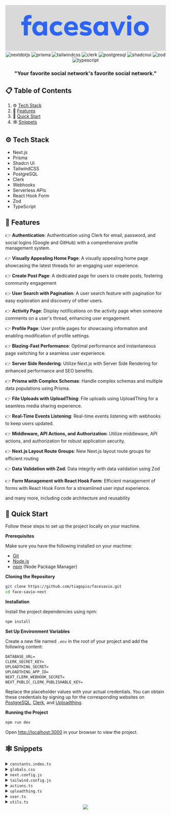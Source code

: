 <div align="center">
  <br />
    <img src="https://raw.githubusercontent.com/tiagopio/facesavio/main/public/assets/facesavioheader.png" alt="Project Banner">
  <br />

  <div>
    <img src="https://img.shields.io/badge/-Next_JS-black?style=for-the-badge&logoColor=white&logo=nextdotjs&color=000000" alt="nextdotjs" />
    <img src="https://img.shields.io/badge/-Prisma-black?style=for-the-badge&logoColor=white&logo=prisma&color=003366" alt="prisma" />
    <img src="https://img.shields.io/badge/-Tailwind_CSS-black?style=for-the-badge&logoColor=white&logo=tailwindcss&color=06B6D4" alt="tailwindcss" />
    <img src="https://img.shields.io/badge/-Clerk-black?style=for-the-badge&logoColor=white&logo=clerk&color=6C47FF" alt="clerk" />
    <img src="https://img.shields.io/badge/-Postgresql-black?style=for-the-badge&logoColor=white&logo=postgresql&color=3178C6" alt="postgresql" />
    <img src="https://img.shields.io/badge/-Shadcn_UI-black?style=for-the-badge&logoColor=white&logo=shadcnui&color=000000" alt="shadcnui" />
    <img src="https://img.shields.io/badge/-Zod-black?style=for-the-badge&logoColor=white&logo=zod&color=3E67B1" alt="zod" />
    <img src="https://img.shields.io/badge/-Typescript-black?style=for-the-badge&logoColor=white&logo=typescript&color=3178C6" alt="typescript" />
  </div>

  <h3 align="center">"Your favorite social network's favorite social network."</h3>

</div>

## 📋 <a name="table">Table of Contents</a>

1. ⚙️ [Tech Stack](#tech-stack)
2. 🔋 [Features](#features)
3. 🤸 [Quick Start](#quick-start)
4. 🕸️ [Snippets](#snippets)

## <a name="tech-stack">⚙️ Tech Stack</a>

- Next.js
- Prisma
- Shadcn UI
- TailwindCSS
- PostgreSQL
- Clerk
- Webhooks
- Serverless APIs
- React Hook Form
- Zod
- TypeScript

## <a name="features">🔋 Features</a>

👉 **Authentication**: Authentication using Clerk for email, password, and social logins (Google and GitHub) with a comprehensive profile management system.

👉 **Visually Appealing Home Page**: A visually appealing home page showcasing the latest threads for an engaging user experience.

👉 **Create Post Page**: A dedicated page for users to create posts, fostering community engagement

👉 **User Search with Pagination**: A user search feature with pagination for easy exploration and discovery of other users.

👉 **Activity Page**: Display notifications on the activity page when someone comments on a user's thread, enhancing user engagement.

👉 **Profile Page**: User profile pages for showcasing information and enabling modification of profile settings.

👉 **Blazing-Fast Performance**: Optimal performance and instantaneous page switching for a seamless user experience.

👉 **Server Side Rendering**: Utilize Next.js with Server Side Rendering for enhanced performance and SEO benefits.

👉 **Prisma with Complex Schemas**: Handle complex schemas and multiple data populations using Prisma.

👉 **File Uploads with UploadThing**: File uploads using UploadThing for a seamless media sharing experience.

👉 **Real-Time Events Listening**: Real-time events listening with webhooks to keep users updated.

👉 **Middleware, API Actions, and Authorization**: Utilize middleware, API actions, and authorization for robust application security.

👉 **Next.js Layout Route Groups**: New Next.js layout route groups for efficient routing

👉 **Data Validation with Zod**: Data integrity with data validation using Zod

👉 **Form Management with React Hook Form**: Efficient management of forms with React Hook Form for a streamlined user input experience.

and many more, including code architecture and reusability 

## <a name="quick-start">🤸 Quick Start</a>

Follow these steps to set up the project locally on your machine.

**Prerequisites**

Make sure you have the following installed on your machine:

- [Git](https://git-scm.com/)
- [Node.js](https://nodejs.org/en)
- [npm](https://www.npmjs.com/) (Node Package Manager)

**Cloning the Repository**

```bash
git clone https://github.com/tiagopio/facesavio.git
cd face-savio-next
```

**Installation**

Install the project dependencies using npm:

```bash
npm install
```

**Set Up Environment Variables**

Create a new file named `.env` in the root of your project and add the following content:

```env
DATABASE_URL=
CLERK_SECRET_KEY=
UPLOADTHING_SECRET=
UPLOADTHING_APP_ID=
NEXT_CLERK_WEBHOOK_SECRET=
NEXT_PUBLIC_CLERK_PUBLISHABLE_KEY=
```

Replace the placeholder values with your actual credentials. You can obtain these credentials by signing up for the corresponding websites on [PostgreSQL](https://vercel.com/storage/postgres), [Clerk](https://clerk.com/), and [Uploadthing](https://uploadthing.com/). 

**Running the Project**

```bash
npm run dev
```

Open [http://localhost:3000](http://localhost:3000) in your browser to view the project.

## <a name="snippets">🕸️ Snippets</a>

<details>
<summary><code>constants.index.ts</code></summary>

```typescript
import { Heart, MessageSquare, Plus, Search, UserRound } from "lucide-react";

export const sidebarLinks = [
  {
    icon: MessageSquare,
    route: "/",
    label: "Página Inicial",
  },
  {
    icon: Search,
    route: "/search",
    label: "Explorar",
  },
  {
    icon: Heart,
    route: "/activity",
    label: "Notificações",
  },
  {
    icon: Plus,
    route: "/?create-post=true",
    label: "Novo Post",
  },
  {
    icon: UserRound,
    route: "/profile",
    label: "Perfil",
  },
];
```

</details>

<details>
<summary><code>globals.css</code></summary>

```css
@tailwind base;
@tailwind components;
@tailwind utilities;

@layer components {
  /* main */
  .main-container {
    @apply flex min-h-screen flex-1 flex-col items-center bg-gray-1 px-6 pb-10 pt-28 max-md:pb-32 sm:px-10;
  }

  /* Head Text */
  .head-text {
    @apply font-bold text-4xl text-light-1;
  }

  /* Activity */
  .activity-card {
    @apply flex items-center gap-2 rounded-md bg-dark-2 px-7 py-4;
  }

  /* No Result */
  .no-result {
    @apply text-center text-base text-light-3;
  }

  /* Community Card */
  .community-card {
    @apply w-full rounded-lg bg-dark-3 px-4 py-5 sm:w-96;
  }

  .community-card_btn {
    @apply rounded-lg bg-primary-500 px-5 py-1.5 text-sm !text-light-1 !important;
  }

  /* thread card  */
  .thread-card_bar {
    @apply relative mt-2 w-0.5 grow rounded-full bg-neutral-800;
  }

  /* User card */
  .user-card {
    @apply flex flex-col justify-between gap-4 max-xs:rounded-xl max-xs:bg-dark-3 max-xs:p-4 xs:flex-row xs:items-center;
  }

  .user-card_avatar {
    @apply flex flex-1 items-start justify-start gap-3 xs:items-center;
  }

  .user-card_btn {
    @apply h-auto min-w-[74px] rounded-lg bg-primary-500 text-base text-light-1 !important;
  }

  .searchbar {
    @apply flex gap-1 rounded-lg bg-dark-3 px-4 py-2;
  }

  .searchbar_input {
    @apply border-none bg-dark-3 text-base text-light-4 outline-none !important;
  }

  .topbar {
    @apply fixed top-0 z-30 flex w-full items-center justify-between bg-main-background px-6 py-1 shadow;
  }

  .bottombar {
    @apply fixed bottom-0 z-10 w-full rounded-t-2xl bg-main-background border-t border-gray-300 p-4 backdrop-blur-lg xs:px-7 md:hidden;
  }

  .bottombar_container {
    @apply flex items-center justify-between gap-3 xs:gap-5;
  }

  .bottombar_link {
    @apply relative flex flex-col items-center gap-2 rounded-lg p-2 sm:flex-1 sm:px-2 sm:py-2.5;
  }

  .leftsidebar {
    @apply sticky left-0 top-0 z-20 flex h-screen w-fit flex-col justify-between overflow-auto bg-gray-1 pb-10 pt-28 max-md:hidden;
  }

  .leftsidebar_link {
    @apply relative flex justify-start gap-4 rounded-lg p-4 hover:bg-neutral-200;
  }

  .pagination {
    @apply mt-10 flex w-full items-center justify-center gap-5;
  }

  .rightsidebar {
    @apply sticky right-0 top-0 z-20 flex h-screen w-fit flex-col justify-between gap-12 overflow-auto bg-gray-1 pr-10 pb-6 pt-28 max-xl:hidden;
  }
}

@layer utilities {
  .css-invert {
    @apply invert-[50%] brightness-200;
  }

  .custom-scrollbar::-webkit-scrollbar {
    width: 3px;
    height: 3px;
    border-radius: 2px;
  }

  .custom-scrollbar::-webkit-scrollbar-track {
    background: #09090a;
  }

  .custom-scrollbar::-webkit-scrollbar-thumb {
    background: #5c5c7b;
    border-radius: 50px;
  }

  .custom-scrollbar::-webkit-scrollbar-thumb:hover {
    background: #7878a3;
  }
}

/* Clerk Responsive fix */
.cl-organizationSwitcherTrigger .cl-userPreview .cl-userPreviewTextContainer {
  @apply max-sm:hidden;
}

.cl-organizationSwitcherTrigger
  .cl-organizationPreview
  .cl-organizationPreviewTextContainer {
  @apply max-sm:hidden;
}

/* Shadcn Component Styles */

/* Tab */
.tab {
  @apply flex min-h-[50px] flex-1 items-center gap-3 bg-dark-2 text-light-2 data-[state=active]:bg-[#0e0e12] data-[state=active]:text-light-2 !important;
}

.no-focus {
  @apply focus-visible:ring-0 focus-visible:ring-transparent focus-visible:ring-offset-0 !important;
}

/* Account Profile  */
.account-form_image-label {
  @apply flex h-20 w-20 items-center justify-center rounded-full bg-dark-4 !important;
}

.account-form_image-input {
  @apply cursor-pointer border-none bg-transparent outline-none file:text-blue !important;
}

.account-form_input {
  @apply border border-dark-4 bg-dark-3 text-light-1 !important;
}

/* Comment Form */
.comment-form {
  @apply mt-10 flex items-center gap-4 border-y border-y-dark-4 py-5 max-xs:flex-col !important;
}

.comment-form_btn {
  @apply rounded-3xl bg-primary-500 px-8 py-2 text-sm text-light-1 max-xs:w-full !important;
}
```

</details>

<details>
<summary><code>next.config.js</code></summary>

```javascript
/** @type {import('next').NextConfig} */
const nextConfig = {
    images: {
        remotePatterns: [
          {
            protocol: "https",
            hostname: "img.clerk.com",
          },
          {
            protocol: "https",
            hostname: "images.clerk.dev",
          },
          {
            protocol: "https",
            hostname: "uploadthing.com",
          },
          {
            protocol: "https",
            hostname: "placehold.co",
          },
          {
            protocol: "https",
            hostname: "www.flaticon.com"
          }
        ],
      },
};

export default nextConfig;
```

</details>

<details>
<summary><code>tailwind.config.js</code></summary>

```javascript
/** @type {import('tailwindcss').Config} */
module.exports = {
  darkMode: ["class"],
  content: [
    "./pages/**/*.{ts,tsx}",
    "./components/**/*.{ts,tsx}",
    "./app/**/*.{ts,tsx}",
    "./src/**/*.{ts,tsx}",
  ],
  theme: {
    container: {
      center: true,
      padding: "2rem",
      screens: {
        "2xl": "1400px",
      },
    },
    // fontSize: {
    //   "heading1-bold": [
    //     "36px",
    //     {
    //       lineHeight: "140%",
    //       fontWeight: "700",
    //     },
    //   ],
    //   "heading1-semibold": [
    //     "36px",
    //     {
    //       lineHeight: "140%",
    //       fontWeight: "600",
    //     },
    //   ],
    //   "heading2-bold": [
    //     "30px",
    //     {
    //       lineHeight: "140%",
    //       fontWeight: "700",
    //     },
    //   ],
    //   "heading2-semibold": [
    //     "30px",
    //     {
    //       lineHeight: "140%",
    //       fontWeight: "600",
    //     },
    //   ],
    //   "heading3-bold": [
    //     "24px",
    //     {
    //       lineHeight: "140%",
    //       fontWeight: "700",
    //     },
    //   ],
    //   "heading4-medium": [
    //     "20px",
    //     {
    //       lineHeight: "140%",
    //       fontWeight: "500",
    //     },
    //   ],
    //   "body-bold": [
    //     "18px",
    //     {
    //       lineHeight: "140%",
    //       fontWeight: "700",
    //     },
    //   ],
    //   "body-semibold": [
    //     "18px",
    //     {
    //       lineHeight: "140%",
    //       fontWeight: "600",
    //     },
    //   ],
    //   "body-medium": [
    //     "18px",
    //     {
    //       lineHeight: "140%",
    //       fontWeight: "500",
    //     },
    //   ],
    //   "body-normal": [
    //     "18px",
    //     {
    //       lineHeight: "140%",
    //       fontWeight: "400",
    //     },
    //   ],
    //   "body1-bold": [
    //     "18px",
    //     {
    //       lineHeight: "140%",
    //       fontWeight: "700",
    //     },
    //   ],
    //   "base-regular": [
    //     "16px",
    //     {
    //       lineHeight: "140%",
    //       fontWeight: "400",
    //     },
    //   ],
    //   "base-medium": [
    //     "16px",
    //     {
    //       lineHeight: "140%",
    //       fontWeight: "500",
    //     },
    //   ],
    //   "base-semibold": [
    //     "16px",
    //     {
    //       lineHeight: "140%",
    //       fontWeight: "600",
    //     },
    //   ],
    //   "base1-semibold": [
    //     "16px",
    //     {
    //       lineHeight: "140%",
    //       fontWeight: "600",
    //     },
    //   ],
    //   "small-regular": [
    //     "14px",
    //     {
    //       lineHeight: "140%",
    //       fontWeight: "400",
    //     },
    //   ],
    //   "small-medium": [
    //     "14px",
    //     {
    //       lineHeight: "140%",
    //       fontWeight: "500",
    //     },
    //   ],
    //   "small-semibold": [
    //     "14px",
    //     {
    //       lineHeight: "140%",
    //       fontWeight: "600",
    //     },
    //   ],
    //   "subtle-medium": [
    //     "12px",
    //     {
    //       lineHeight: "16px",
    //       fontWeight: "500",
    //     },
    //   ],
    //   "subtle-semibold": [
    //     "12px",
    //     {
    //       lineHeight: "16px",
    //       fontWeight: "600",
    //     },
    //   ],
    //   "tiny-medium": [
    //     "10px",
    //     {
    //       lineHeight: "140%",
    //       fontWeight: "500",
    //     },
    //   ],
    //   "x-small-semibold": [
    //     "7px",
    //     {
    //       lineHeight: "9.318px",
    //       fontWeight: "600",
    //     },
    //   ],
    // },
    extend: {
      colors: {
        "primary-500": "#877EFF",
        "secondary-500": "#FFB620",
        blue: "#0095F6",
        "logout-btn": "#FF5A5A",
        "navbar-menu": "rgba(16, 16, 18, 0.6)",
        "main-text": "#060b11",
        "main-background": "#ffffff",
        "main-primary": "#0766FF",
        "main-secondary": "#26B5FF",
        "main-accent": "#5c8cd7",
        "dark-1": "#000000",
        "dark-2": "#121417",
        "dark-3": "#101012",
        "dark-4": "#1F1F22",
        "light-1": "#FFFFFF",
        "light-2": "#EFEFEF",
        "light-3": "#7878A3",
        "light-4": "#5C5C7B",
        "gray-1": "#F0F2F5",
        glassmorphism: "rgba(16, 16, 18, 0.60)",
      },
      boxShadow: {
        "count-badge": "0px 0px 6px 2px rgba(219, 188, 159, 0.30)",
        "groups-sidebar": "-30px 0px 60px 0px rgba(28, 28, 31, 0.50)",
      },
      screens: {
        xs: "400px",
      },
      keyframes: {
        "accordion-down": {
          from: { height: 0 },
          to: { height: "var(--radix-accordion-content-height)" },
        },
        "accordion-up": {
          from: { height: "var(--radix-accordion-content-height)" },
          to: { height: 0 },
        },
        'collapsible-down': {
          from: { height: '0' },
          to: { height: 'var(--radix-collapsible-content-height)' },
        },
        'collapsible-up': {
          from: { height: 'var(--radix-collapsible-content-height)' },
          to: { height: '0' },
        },
      },
      animation: {
        "accordion-down": "accordion-down 0.2s ease-out",
        "accordion-up": "accordion-up 0.2s ease-out",
        'collapsible-down': 'collapsible-down 0.2s ease-out',
        'collapsible-up': 'collapsible-up 0.2s ease-out',
      },
    },
  },
  plugins: [require("tailwindcss-animate")],
};
```

</details>

<details>
<summary><code>actions.ts</code></summary>

```typescript
"use server"

import { currentUser } from "@clerk/nextjs/server"
import { db } from "."
import { ActionResponse } from "@/types"
import { UserRepository } from "@/repository/user"

async function followCheck({ username }: { username: string }) {
    const clerk = await currentUser()
    if (!clerk) {
        throw new Error("Usuário não encontrado")
    }
    
    const followerRepo = new UserRepository({ username })
    const follower = await followerRepo.getUser()

    const userRepo = new UserRepository({ clerkId: clerk.id })
    const user = await userRepo.getUser()
    
    if (typeof username !== "string" || !follower || !user || user.id === follower.id) {
        throw new Error("Bad request")
    }

    return { user, follower }
}


export async function follow({ username }: { username: string }): Promise<ActionResponse> {
    try {
        const { user, follower } = await followCheck({ username })
        await db.follow.create({
            data: {
                userId: user.id,
                followingId: follower.id
            },
        })
    } catch (e) {
        console.error(e)
        return {
            error: true,
            message: "Erro ao seguir usuário"
        }
    }

    return {
        error: false,
        message: "Usuário seguido com sucesso"
    }
}

export async function unfollow({ username }: { username: string }): Promise<ActionResponse> {
    try {
        const { user, follower } = await followCheck({ username })
        await db.follow.deleteMany({
            where: {
                userId: user.id,
                followingId: follower.id
            }
        })
    } catch (e) {
        console.error(e)
        return {
            error: true,
            message: "Erro ao deixar de seguir usuário"
        }
    }

    return {
        error: false,
        message: "Usuário deixado de seguir com sucesso"
    }
}
```

</details>

<details>
<summary><code>uploadthing.ts</code></summary>

```typescript
import {generateReactHelpers} from "@uploadthing/react"

import type { OurFileRouter } from "@/app/api/uploadthing/core";
 
export const { useUploadThing, uploadFiles } =
  generateReactHelpers<OurFileRouter>();
```

</details>

<details>
<summary><code>user.ts</code></summary>

```typescript
import "server-only"

import { db } from "@/lib/db";
import { RequireAtLeastOne } from "@/types/util";
import { Like, Post, User } from "@prisma/client";
import { unstable_cache } from "next/cache";

type UserProps = RequireAtLeastOne<{ username: string, clerkId: string, id: string }>
type QueryUser = RequireAtLeastOne<{ set: Set<string> | Array<string>, query: string }> & { max?: number }
type Identifier = { value: string, tag: keyof UserProps }

const cache = false;
export class UserRepository {
    private identifier: Identifier = {} as Identifier;
    private userId: undefined | string;

    constructor({ username, clerkId, id }: UserProps) {
        if (id)
            this.identifier = { value: id, tag: "id" };
        else if (clerkId)
            this.identifier = { value: clerkId, tag: "clerkId" };
        else if (username)
            this.identifier = { value: username, tag: "username" };
        else
            // This should never happen
            throw new Error("Invalid identifier");
    }

    private where = () => {
        const where = {} as Record<string, string>;
        where[this.identifier.tag] = this.identifier.value;

        return where;
    }

    /**
     * Returns the database id of the user
     * @returns string
     * @throws Error if user is not found
     */
    private getId = async (): Promise<string> => {
        if (this.identifier.tag === "id")
            return this.identifier.value;

        let userId = this.userId

        // If the user id is not cached, fetch it from the database
        if (!userId) {
            const user = await db.user.findFirstOrThrow({
                where: this.where()
            })

            userId = user.id
            this.userId = userId
        }

        return userId
    }

    /**
     * Returns a user object or null if not found
     * @returns User
     */
    public getUser = async (): Promise<User | null> => {
        return await db.user.findFirst({
            where: this.where()
        });
    }

    /**
     * Returns an array of user objects
     * @returns Array<User>
     */
    public static getUsers = async ({ query, set, max = 10 }: QueryUser): Promise<Array<User>> => {
        if (query) {
            return await UserRepository.queryUsers({ query, max });
        }
        else if (set) {
            return await db.user.findMany({
                where: {
                    id: {
                        in: Array.from(set)
                    }
                }
            });
        }
        else
            throw new Error("Invalid query");
    }

    /**
     * Returns a user object
     * @returns User
     * @throws Error if user is not found
     */
    public getUserOrThrow = async (): Promise<User> => {
        return await db.user.findFirstOrThrow({
            where: this.where()
        });
    }

    /**
     * Returns a set of id's of users that the user is following
     * @returns Set<string>
    */
    public getFollowing = async (): Promise<Set<string>> => {
        const userId = await this.getId();
        const followers = await db.follow.findMany({
            where: { userId }
        });

        const followerSet = new Set<string>();
        followers.forEach(f => {
            followerSet.add(f.followingId);
        });

        return followerSet;
    }
    /**
     * Returns a set of id's of users that are following the user
     * @returns Set<string>
    */
    public getFollowedBy = async (): Promise<Set<string>> => {
        const userId = await this.getId();
        const following = await db.follow.findMany({
            where: { followingId: userId }
        });

        const followingSet = new Set<string>();
        following.forEach(f => {
            followingSet.add(f.userId);
        });

        return followingSet;
    }

    /**
     * Returns an array of posts that the user has made
     * @returns Array<Post>
     * @throws Error if user is not found
    */
    public getUserPosts = async (): Promise<Array<Post & { likes: Array<Like> }>> => {
        const userId = await this.getId();
        return await db.post.findMany({
            where: { userId },
            include: { likes: true },
            orderBy: { createdAt: "desc" }
        });
    }

    /**
     * Query users based on a search query
     * This function is cached for 60 seconds.
     * @returns Array<User>
     */
    private static queryUsers = ({ max = 10, query }: { max?: number, query: string }) => unstable_cache(
        async ({
            max = 10,
            query
        }: {
            max: number,
            query: string
        }): Promise<Array<User>> => {
            return await db.user.findMany({
                take: max,
                where: {
                    OR: [
                        { username: { contains: query, mode: "insensitive" } },
                        { name: { contains: query, mode: "insensitive" } }
                    ]
                }
            });
        },
        [`query-users-${query}`],
        { revalidate: cache && 60 } // 60 seconds
    )({ max, query });

    /**
     * Returns an array of suggested posts
     * @returns Array<Post>
    */
    public getSuggestedPosts = async (): Promise<Array<Post & { user: User, likes: Array<Like> }>> => {
        return await db.post.findMany({
            include: {
                user: true,
                likes: true
            },
            orderBy: {
                createdAt: "desc"
            }
        });
    }

    /**
     * Returns an array of suggested users to follow
     * @returns Array<User>
     * @throws Error if user is not found
    */
    private getSuggestedUsersAlgorithm = async ({
        max = 10
    }): Promise<Array<User>> => {
        console.log("Fetching suggested users")
        const following = await this.getFollowing(); // Users that the user is following
        const followedBy = await this.getFollowedBy(); // Users that are following the user
        const userId = await this.getId();

        console.log("Following", following, userId)
        console.log("FollowedBy", followedBy, userId)

        const isFollowing = (id: string) => following.has(id);

        // Followers that the user is not following
        const unfollowed = new Set<string>();
        followedBy.forEach(f => {
            if (!isFollowing(f))
                unfollowed.add(f);
        })

        console.log("Unfollowed", unfollowed, userId)

        // Friends of friends
        const friendsOfFriendsQuery = await db.follow.findMany({
            where: {
                userId: { in: Array.from(following) }
            }
        });

        // Map of relevance for each user (calculates how many friends in common for each user)
        const relevanceMap = new Map<string, number>();
        friendsOfFriendsQuery.forEach(f => {
            if (f.followingId !== userId) {
                const relevance = relevanceMap.get(f.followingId) || 0;
                relevanceMap.set(f.followingId, relevance + 1);
            }
        });

        console.log("Relevance map", relevanceMap, userId)

        const friendsOfFriends = new Set<string>();
        const sorted = Array.from(relevanceMap.entries()).sort((a, b) => b[1] - a[1]);
        sorted.forEach(f => {
            friendsOfFriends.add(f[0]);
        });

        console.log("Friends of friends", friendsOfFriends, userId)

        const target = await db.user.findMany({
            take: max,
            where: {
                // Users that my friends are following
                id: {
                    in: Array.from(friendsOfFriends)
                }
            }
        });

        if (target.length < max) {
            const remaining = max - target.length;
            const more = await db.user.findMany({
                take: remaining,
                where: {
                    id: {
                        in: Array.from(unfollowed)
                    }
                }
            });

            console.log("More", more, userId)

            target.push(...more);
        }


        return target;
    }

    /**
     * Returns an array of suggested users to follow.
     * This function is cached for 24 hours.
     * @returns Array<User>
     * @throws Error if user is not found
    */
    public getSuggestedUsers = unstable_cache(
        this.getSuggestedUsersAlgorithm,
        [`suggested-users-algorithm-${this.identifier.value}`],
        { revalidate: cache && 60 } // 60 seconds
    );

    /**
     * Returns an array of likes that the user received on their posts in descending order
     * @returns Array<Like>
     * @throws Error if user is not
     */
    public getLikes = async ({ max = 10 }): Promise<Array<Like & { user: User, post: Post }>> => {
        const userPosts = await this.getUserPosts();

        const postIds = userPosts.map(p => p.id);
        return await db.like.findMany({
            take: max,
            where: {
                postId: {
                    in: postIds
                }
            },
            orderBy: {
                createdAt: "desc"
            },
            include: {
                user: true,
                post: true
            }
        });
    }

}
```

</details>

<details>
<summary><code>utils.ts</code></summary>

```typescript
import { type ClassValue, clsx } from "clsx";
import { twMerge } from "tailwind-merge";

export function cn(...inputs: ClassValue[]) {
  return twMerge(clsx(inputs));
}

export function isBase64Image(imageData: string) {
  const base64Regex = /^data:image\/(png|jpe?g|gif|webp);base64,/;
  return base64Regex.test(imageData);
}

export function formatDateString(dateString: string) {
  const options: Intl.DateTimeFormatOptions = {
    year: "numeric",
    month: "short",
    day: "numeric",
  };

  const date = new Date(dateString);
  const formattedDate = date.toLocaleDateString(undefined, options);

  const time = date.toLocaleTimeString([], {
    hour: "numeric",
    minute: "2-digit",
  });

  return `${time} - ${formattedDate}`;
}

export function formatThreadCount(count: number): string {
  if (count === 0) {
    return "No Threads";
  } else {
    const threadCount = count.toString().padStart(2, "0");
    const threadWord = count === 1 ? "Thread" : "Threads";
    return `${threadCount} ${threadWord}`;
  }
}

export function initials(name: string | undefined | null) {
  const defaultInitials = "FS";
  if (!name) return defaultInitials;

  const [firstName, lastName] = name?.split(" ");
  if (!firstName) return defaultInitials;
  
  return `${firstName.charAt(0)}${lastName ? lastName.charAt(0) : ""}`;
}
```

</details>

<div align="center">
  <a align="center" href="https://github.com/tiagopio/facesavio/graphs/contributors">
  <img src="https://contrib.rocks/image?repo=tiagopio/facesavio" />
  </a>
</div>
